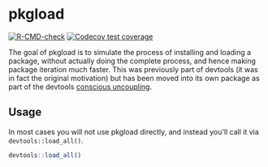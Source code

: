 # pkgload

<!-- badges: start -->
[![R-CMD-check](https://github.com/r-lib/pkgload/workflows/R-CMD-check/badge.svg)](https://github.com/r-lib/pkgload/actions)
[![Codecov test coverage](https://codecov.io/gh/r-lib/pkgload/branch/main/graph/badge.svg)](https://app.codecov.io/gh/r-lib/pkgload?branch=main)
<!-- badges: end -->

The goal of pkgload is to simulate the process of installing and loading a
package, without actually doing the complete process, and hence making package
iteration much faster. This was previously part of devtools (it was in fact the
original motivation) but has been moved into its own package as part of the
devtools [conscious uncoupling](https://github.com/r-lib/devtools#conscious-uncoupling).

## Usage

In most cases you will not use pkgload directly, and instead you'll call it via `devtools::load_all()`.

``` r
devtools::load_all()
```
